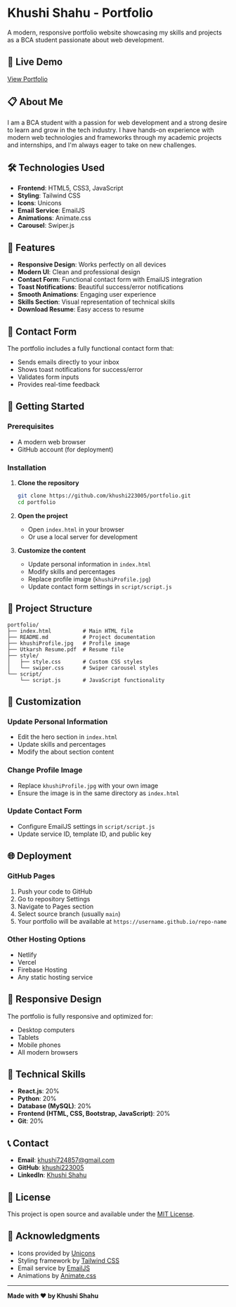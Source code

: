 # Khushi Shahu - Portfolio

A modern, responsive portfolio website showcasing my skills and projects as a BCA student passionate about web development.

## 🚀 Live Demo

[View Portfolio](https://khushi223005.github.io/portfolio)

## 📋 About Me

I am a BCA student with a passion for web development and a strong desire to learn and grow in the tech industry. I have hands-on experience with modern web technologies and frameworks through my academic projects and internships, and I'm always eager to take on new challenges.

## 🛠️ Technologies Used

- **Frontend**: HTML5, CSS3, JavaScript
- **Styling**: Tailwind CSS
- **Icons**: Unicons
- **Email Service**: EmailJS
- **Animations**: Animate.css
- **Carousel**: Swiper.js

## 🎯 Features

- **Responsive Design**: Works perfectly on all devices
- **Modern UI**: Clean and professional design
- **Contact Form**: Functional contact form with EmailJS integration
- **Toast Notifications**: Beautiful success/error notifications
- **Smooth Animations**: Engaging user experience
- **Skills Section**: Visual representation of technical skills
- **Download Resume**: Easy access to resume

## 📧 Contact Form

The portfolio includes a fully functional contact form that:
- Sends emails directly to your inbox
- Shows toast notifications for success/error
- Validates form inputs
- Provides real-time feedback

## 🚀 Getting Started

### Prerequisites
- A modern web browser
- GitHub account (for deployment)

### Installation

1. **Clone the repository**
   ```bash
   git clone https://github.com/khushi223005/portfolio.git
   cd portfolio
   ```

2. **Open the project**
   - Open `index.html` in your browser
   - Or use a local server for development

3. **Customize the content**
   - Update personal information in `index.html`
   - Modify skills and percentages
   - Replace profile image (`khushiProfile.jpg`)
   - Update contact form settings in `script/script.js`

## 📁 Project Structure

```
portfolio/
├── index.html          # Main HTML file
├── README.md           # Project documentation
├── khushiProfile.jpg   # Profile image
├── Utkarsh Resume.pdf  # Resume file
├── style/
│   ├── style.css       # Custom CSS styles
│   └── swiper.css      # Swiper carousel styles
└── script/
    └── script.js       # JavaScript functionality
```

## 🎨 Customization

### Update Personal Information
- Edit the hero section in `index.html`
- Update skills and percentages
- Modify the about section content

### Change Profile Image
- Replace `khushiProfile.jpg` with your own image
- Ensure the image is in the same directory as `index.html`

### Update Contact Form
- Configure EmailJS settings in `script/script.js`
- Update service ID, template ID, and public key

## 🌐 Deployment

### GitHub Pages
1. Push your code to GitHub
2. Go to repository Settings
3. Navigate to Pages section
4. Select source branch (usually `main`)
5. Your portfolio will be available at `https://username.github.io/repo-name`

### Other Hosting Options
- Netlify
- Vercel
- Firebase Hosting
- Any static hosting service

## 📱 Responsive Design

The portfolio is fully responsive and optimized for:
- Desktop computers
- Tablets
- Mobile phones
- All modern browsers

## 🔧 Technical Skills

- **React.js**: 20%
- **Python**: 20%
- **Database (MySQL)**: 20%
- **Frontend (HTML, CSS, Bootstrap, JavaScript)**: 20%
- **Git**: 20%

## 📞 Contact

- **Email**: khushi724857@gmail.com
- **GitHub**: [khushi223005](https://github.com/khushi223005)
- **LinkedIn**: [Khushi Shahu](https://listwr.com/q98DG9)

## 📄 License

This project is open source and available under the [MIT License](LICENSE).

## 🙏 Acknowledgments

- Icons provided by [Unicons](https://iconscout.com/unicons)
- Styling framework by [Tailwind CSS](https://tailwindcss.com)
- Email service by [EmailJS](https://emailjs.com)
- Animations by [Animate.css](https://animate.style)

---

**Made with ❤️ by Khushi Shahu**

